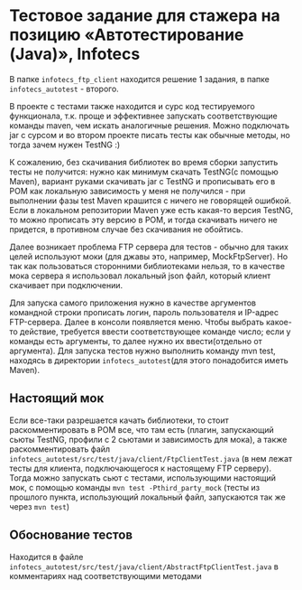 # Тестовое задание для стажера на позицию «Автотестирование (Java)», Infotecs

В папке `infotecs_ftp_client` находится решение 1 задания, в папке `infotecs_autotest` - второго.

В проекте с тестами также находится и сурс код тестируемого функционала, т.к. проще и эффективнее запускать соответствующие команды maven, чем искать аналогичные решения. Можно подключать jar с сурсом и во втором проекте писать тесты как обычные методы, но тогда зачем нужен TestNG :)

К сожалению, без скачивания библиотек во время сборки запустить тесты не получится: нужно как минимум скачать TestNG(с помощью Maven), вариант руками скачивать jar с TestNG и прописывать его в POM как локальную зависимость у меня не получился - при выполнении фазы test Maven крашится с ничего не говорящей ошибкой. Если в локальном репозитории Maven уже есть какая-то версия TestNG, то можно прописать эту версию в POM, и тогда скачивать ничего не придется, в противном случае без скачивания не обойтись.

Далее возникает проблема FTP сервера для тестов - обычно для таких целей используют моки (для джавы это, например, MockFtpServer). Но так как пользоваться сторонними библиотеками нельзя, то в качестве мока сервера я использовал локальный json файл, который клиент скачивает при подключении.

Для запуска самого приложения нужно в качестве аргументов командной строки прописать логин, пароль пользователя и IP-адрес FTP-сервера. Далее в консоли появляется меню. Чтобы выбрать какое-то действие, требуется ввести соответствующее команде число; если у команды есть аргументы, то далее нужно их ввести(отдельно от аргумента). Для запуска тестов нужно выполнить команду mvn test, находясь в директории `infotecs_autotest`(для этого понадобится иметь Maven).

## Настоящий мок
Если все-таки разрешается качать библиотеки, то стоит раскомментировать в POM все, что там есть (плагин, запускающий сьюты TestNG, профили с 2 сьютами и зависимость для мока), а также раскомментировать файл `infotecs_autotest/src/test/java/client/FtpClientTest.java` (в нем лежат тесты для клиента, подключающегося к настоящему FTP серверу). Тогда можно запускать сьют с тестами, использующими настоящий мок, с помощью команды `mvn test -Pthird_party_mock` (тесты из прошлого пункта, использующий локальный файл, запускаются так же через `mvn test`)

## Обоснование тестов
Находится в файле `infotecs_autotest/src/test/java/client/AbstractFtpClientTest.java` в комментариях над соответствующими методами
